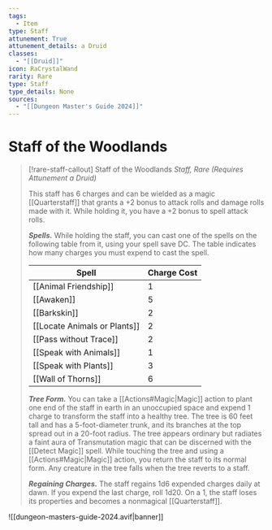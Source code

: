 ```yaml
---
tags:
  - Item
type: Staff
attunement: True
attunement_details: a Druid
classes:
  - "[[Druid]]"
icon: RaCrystalWand
rarity: Rare
type: Staff
type_details: None
sources: 
  - "[[Dungeon Master's Guide 2024]]"
---
```

# Staff of the Woodlands
>[!rare-staff-callout] Staff of the Woodlands
>_Staff, Rare (Requires Attunement a Druid)_
>
>This staff has 6 charges and can be wielded as a magic [[Quarterstaff]] that grants a +2 bonus to attack rolls and damage rolls made with it. While holding it, you have a +2 bonus to spell attack rolls.
>
>**_Spells._** While holding the staff, you can cast one of the spells on the following table from it, using your spell save DC. The table indicates how many charges you must expend to cast the spell.
>
>|Spell|Charge Cost|
>|---|---|
>|[[Animal Friendship]]|1|
>|[[Awaken]]|5|
>|[[Barkskin]]|2|
>|[[Locate Animals or Plants]]|2|
>|[[Pass without Trace]]|2|
>|[[Speak with Animals]]|1|
>|[[Speak with Plants]]|3|
>|[[Wall of Thorns]]|6|
>
>**_Tree Form._** You can take a [[Actions#Magic\|Magic]] action to plant one end of the staff in earth in an unoccupied space and expend 1 charge to transform the staff into a healthy tree. The tree is 60 feet tall and has a 5-foot-diameter trunk, and its branches at the top spread out in a 20-foot radius. The tree appears ordinary but radiates a faint aura of Transmutation magic that can be discerned with the [[Detect Magic]] spell. While touching the tree and using a [[Actions#Magic\|Magic]] action, you return the staff to its normal form. Any creature in the tree falls when the tree reverts to a staff.
>
>**_Regaining Charges._** The staff regains 1d6 expended charges daily at dawn. If you expend the last charge, roll 1d20. On a 1, the staff loses its properties and becomes a nonmagical [[Quarterstaff]].
>


![[dungeon-masters-guide-2024.avif|banner]]